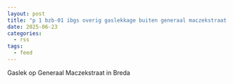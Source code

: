 ```yaml
---
layout: post
title: "p 1 bzb-01 ibgs overig gaslekkage buiten generaal maczekstraat breda 203092 203132"
date: 2025-06-23
categories: 
  - rss
tags: 
  - feed
---
```


Gaslek op Generaal Maczekstraat in Breda
